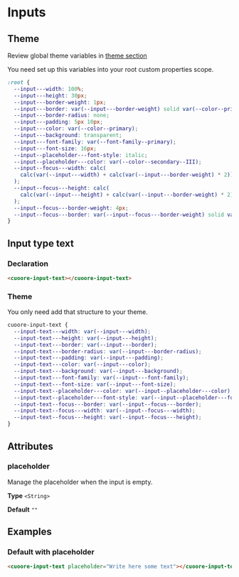 # Inputs

## Theme

Review global theme variables in [theme section](../../themes/theme.md)

You need set up this variables into your root custom properties scope.

```css
:root {
  --input---width: 100%;
  --input---height: 30px;
  --input---border-weight: 1px;
  --input---border: var(--input---border-weight) solid var(--color--primary);
  --input---border-radius: none;
  --input---padding: 5px 10px;
  --input---color: var(--color--primary);
  --input---background: transparent;
  --input---font-family: var(--font-family--primary);
  --input---font-size: 16px;
  --input--placeholder---font-style: italic;
  --input--placeholder---color: var(--color--secondary--III);
  --input--focus---width: calc(
    calc(var(--input---width) + calc(var(--input---border-weight) * 2)) - calc(var(--input--focus---border-weight) * 2)
  );
  --input--focus---height: calc(
    calc(var(--input---height) + calc(var(--input---border-weight) * 2)) - calc(var(--input--focus---border-weight) * 2)
  );
  --input--focus---border-weight: 4px;
  --input--focus---border: var(--input--focus---border-weight) solid var(--color--primary);
}
```

## Input type text

### Declaration

```html
<cuoore-input-text></cuoore-input-text>
```

### Theme

You only need add that structure to your theme.

```css
cuoore-input-text {
  --input-text---width: var(--input---width);
  --input-text---height: var(--input---height);
  --input-text---border: var(--input---border);
  --input-text---border-radius: var(--input---border-radius);
  --input-text---padding: var(--input---padding);
  --input-text---color: var(--input---color);
  --input-text---background: var(--input---background);
  --input-text---font-family: var(--input---font-family);
  --input-text---font-size: var(--input---font-size);
  --input-text--placeholder---color: var(--input--placeholder---color);
  --input-text--placeholder---font-style: var(--input--placeholder---font-style);
  --input-text--focus---border: var(--input--focus---border);
  --input-text--focus---width: var(--input--focus---width);
  --input-text--focus---height: var(--input--focus---height);
}
```

## Attributes

### placeholder

Manage the placeholder when the input is empty.

**Type** `<String>`

**Default** `""`

## Examples

### Default with placeholder

```html
<cuoore-input-text placeholder="Write here some text"></cuoore-input-text>
```
